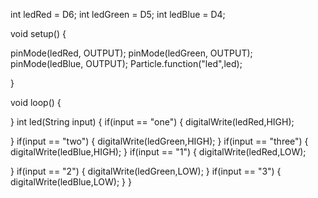 int ledRed = D6; int ledGreen = D5; int ledBlue = D4;

void setup() {

pinMode(ledRed, OUTPUT); pinMode(ledGreen, OUTPUT); pinMode(ledBlue, OUTPUT); Particle.function("led",led);

}

void loop() {

} int led(String input) { if(input == "one") { digitalWrite(ledRed,HIGH);

}
if(input == "two")
{
    digitalWrite(ledGreen,HIGH);
}
if(input == "three")
{
    digitalWrite(ledBlue,HIGH);
}
if(input == "1")
{
    digitalWrite(ledRed,LOW);
    
}
if(input == "2")
{
    digitalWrite(ledGreen,LOW);
}
if(input == "3")
{
    digitalWrite(ledBlue,LOW);
}
}
